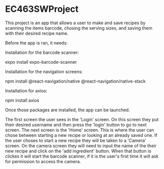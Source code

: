 # EC463SWProject

This project is an app that allows a user to make and save recipes by scanning the items barcode, chosing the serving sizes, and saving them with their desired recipe name. 


Before the app is ran, it needs:


Installation for the barcode scanner:

expo install expo-barcode-scanner 

Installation for the navigation screens:

npm install @react-navigation/native @react-navigation/native-stack 

Installation for axios:

npm install axios

Once those packages are installed, the app can be launched. 

The first screen the user sees in the 'Login' screen. On this screen they put their desired username and then press the 'login' button to go to next screen. The next screen is the 'Home' screen. This is where the user can chose between starting a new recipe or looking at an already saved one. If the user choses to start a new recipe they will be taken to a 'Camera' screen. On the camera screen they will need to input the name of the their new recipe and click on the 'add ingredient' button. When that button is clickes it will start the barcode scanner, if it is the user's first time it will ask for permission to access the camera.  
